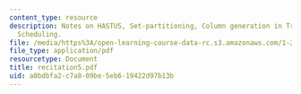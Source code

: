 ```yaml
---
content_type: resource
description: Notes on HASTUS, Set-partitioning, Column generation in Tranist Crew
  Scheduling.
file: /media/https%3A/open-learning-course-data-rc.s3.amazonaws.com/1-224j-carrier-systems-fall-2003/a0bdbfa2c7a809be5eb619422d97b13b_recitation5.pdf
file_type: application/pdf
resourcetype: Document
title: recitation5.pdf
uid: a0bdbfa2-c7a8-09be-5eb6-19422d97b13b
---
```

